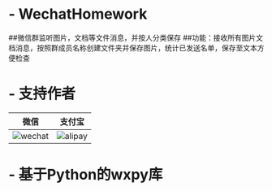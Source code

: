 # - WechatHomework     
##微信群监听图片，文档等文件消息，并按人分类保存
##功能：接收所有图片文档消息，按照群成员名称创建文件夹并保存图片，统计已发送名单，保存至文本方便检查

# - 支持作者
| 微信                                                        | 支付宝                                                |
| ---------------------------------------------------------- | ---------------------------------------------------- |
| ![wechat](https://github.com/maguag/SendSalary/blob/master/img/wechat4.jpg)   | ![alipay](https://github.com/maguag/SendSalary/blob/master/img/alipay4.jpg)  |



# - 基于Python的wxpy库
